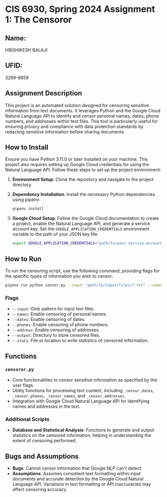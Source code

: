 # CIS 6930, Spring 2024 Assignment 1: The Censoror

## Name:

HRISHIKESH BALAJI

## UFID:

3299-8859

## Assignment Description

This project is an automated solution designed for censoring sensitive information from text documents. It leverages Python and the Google Cloud Natural Language API to identify and censor personal names, dates, phone numbers, and addresses within text files. This tool is particularly useful for ensuring privacy and compliance with data protection standards by redacting sensitive information before sharing documents.

## How to Install

Ensure you have Python 3.11.0 or later installed on your machine. This project also requires setting up Google Cloud credentials for using the Natural Language API. Follow these steps to set up the project environment:

1. **Environment Setup**: Clone the repository and navigate to the project directory.

2. **Dependency Installation**: Install the necessary Python dependencies using pipenv:

    ```bash
    pipenv install
    ```

3. **Google Cloud Setup**: Follow the Google Cloud documentation to create a project, enable the Natural Language API, and generate a service account key. Set the `GOOGLE_APPLICATION_CREDENTIALS` environment variable to the path of your JSON key file:

    ```bash
    export GOOGLE_APPLICATION_CREDENTIALS="path/to/your-service-account-file.json"
    ```

## How to Run

To run the censoring script, use the following command, providing flags for the specific types of information you wish to censor:

```bash
pipenv run python censor.py --input "path/to/input/files/*.txt" --names --dates --phones --address --output "path/to/output" --stats "path/to/stats.txt"
```

### Flags

- `--input`: Glob pattern for input text files.
- `--names`: Enable censoring of personal names.
- `--dates`: Enable censoring of dates.
- `--phones`: Enable censoring of phone numbers.
- `--address`: Enable censoring of addresses.
- `--output`: Directory to store censored files.
- `--stats`: File or location to write statistics of censored information.

## Functions

### `censoror.py`

- Core functionalities to censor sensitive information as specified by the user flags.
- Utility functions for processing text content, including `_censor_dates`, `_censor_phones`, `_censor_names`, and `_censor_addresses`.
- Integration with Google Cloud Natural Language API for identifying names and addresses in the text.

### Additional Scripts

- **Database and Statistical Analysis**: Functions to generate and output statistics on the censored information, helping in understanding the extent of censoring performed.

## Bugs and Assumptions

- **Bugs**: Cannot censor information that Google NLP can't detect.
- **Assumptions**: Assumes consistent text formatting within input documents and accurate detection by the Google Cloud Natural Language API. Variations in text formatting or API inaccuracies may affect censoring accuracy. 

